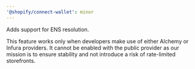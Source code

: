 ```yaml
---
'@shopify/connect-wallet': minor
---
```


Adds support for ENS resolution.

This feature works only when developers make use of either Alchemy or Infura providers. It cannot be enabled with the public provider as our mission is to ensure stability and not introduce a risk of rate-limited storefronts.
